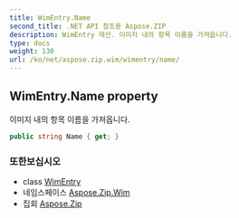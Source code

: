 ```yaml
---
title: WimEntry.Name
second_title: .NET API 참조용 Aspose.ZIP
description: WimEntry 재산. 이미지 내의 항목 이름을 가져옵니다.
type: docs
weight: 130
url: /ko/net/aspose.zip.wim/wimentry/name/
---
```

## WimEntry.Name property

이미지 내의 항목 이름을 가져옵니다.

```csharp
public string Name { get; }
```

### 또한보십시오

* class [WimEntry](../)
* 네임스페이스 [Aspose.Zip.Wim](../../wimentry/)
* 집회 [Aspose.Zip](../../../)


